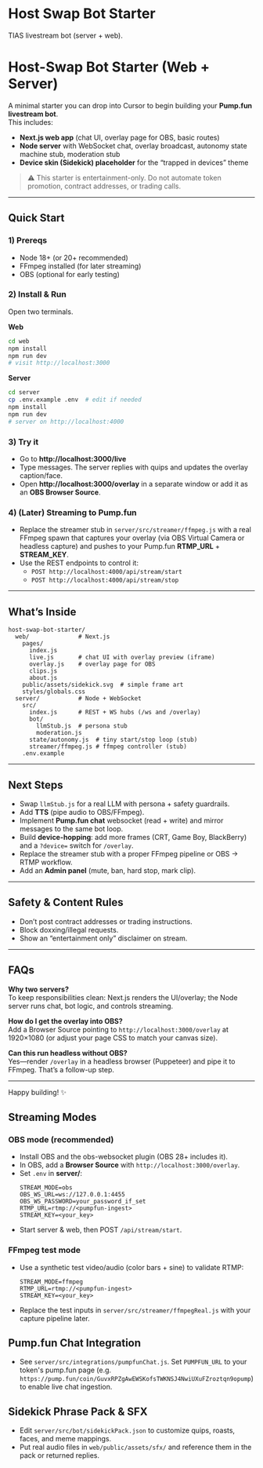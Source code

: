 # Host Swap Bot Starter

TIAS livestream bot (server + web).

# Host-Swap Bot Starter (Web + Server)

A minimal starter you can drop into Cursor to begin building your **Pump.fun livestream bot**.  
This includes:

- **Next.js web app** (chat UI, overlay page for OBS, basic routes)
- **Node server** with WebSocket chat, overlay broadcast, autonomy state machine stub, moderation stub
- **Device skin (Sidekick) placeholder** for the “trapped in devices” theme

> ⚠️ This starter is entertainment-only. Do not automate token promotion, contract addresses, or trading calls.

---

## Quick Start

### 1) Prereqs
- Node 18+ (or 20+ recommended)
- FFmpeg installed (for later streaming)
- OBS (optional for early testing)

### 2) Install & Run
Open two terminals.

**Web**
```bash
cd web
npm install
npm run dev
# visit http://localhost:3000
```

**Server**
```bash
cd server
cp .env.example .env  # edit if needed
npm install
npm run dev
# server on http://localhost:4000
```

### 3) Try it
- Go to **http://localhost:3000/live**  
- Type messages. The server replies with quips and updates the overlay caption/face.
- Open **http://localhost:3000/overlay** in a separate window or add it as an **OBS Browser Source**.

### 4) (Later) Streaming to Pump.fun
- Replace the streamer stub in `server/src/streamer/ffmpeg.js` with a real FFmpeg spawn that captures your overlay (via OBS Virtual Camera or headless capture) and pushes to your Pump.fun **RTMP_URL** + **STREAM_KEY**.
- Use the REST endpoints to control it:
  - `POST http://localhost:4000/api/stream/start`
  - `POST http://localhost:4000/api/stream/stop`

---

## What’s Inside

```
host-swap-bot-starter/
  web/              # Next.js
    pages/
      index.js
      live.js       # chat UI with overlay preview (iframe)
      overlay.js    # overlay page for OBS
      clips.js
      about.js
    public/assets/sidekick.svg  # simple frame art
    styles/globals.css
  server/           # Node + WebSocket
    src/
      index.js      # REST + WS hubs (/ws and /overlay)
      bot/
        llmStub.js  # persona stub
        moderation.js
      state/autonomy.js  # tiny start/stop loop (stub)
      streamer/ffmpeg.js # ffmpeg controller (stub)
    .env.example
```

---

## Next Steps

- Swap `llmStub.js` for a real LLM with persona + safety guardrails.
- Add **TTS** (pipe audio to OBS/FFmpeg).
- Implement **Pump.fun chat** websocket (read + write) and mirror messages to the same bot loop.
- Build **device-hopping**: add more frames (CRT, Game Boy, BlackBerry) and a `?device=` switch for `/overlay`.
- Replace the streamer stub with a proper FFmpeg pipeline or OBS → RTMP workflow.
- Add an **Admin panel** (mute, ban, hard stop, mark clip).

---

## Safety & Content Rules

- Don’t post contract addresses or trading instructions.
- Block doxxing/illegal requests.
- Show an “entertainment only” disclaimer on stream.

---

## FAQs

**Why two servers?**  
To keep responsibilities clean: Next.js renders the UI/overlay; the Node server runs chat, bot logic, and controls streaming.

**How do I get the overlay into OBS?**  
Add a Browser Source pointing to `http://localhost:3000/overlay` at 1920×1080 (or adjust your page CSS to match your canvas size).

**Can this run headless without OBS?**  
Yes—render `/overlay` in a headless browser (Puppeteer) and pipe it to FFmpeg. That’s a follow-up step.

---

Happy building! ✨


## Streaming Modes

### OBS mode (recommended)
- Install OBS and the obs-websocket plugin (OBS 28+ includes it).
- In OBS, add a **Browser Source** with `http://localhost:3000/overlay`.
- Set `.env` in **server/**:
  ```env
  STREAM_MODE=obs
  OBS_WS_URL=ws://127.0.0.1:4455
  OBS_WS_PASSWORD=your_password_if_set
  RTMP_URL=rtmp://<pumpfun-ingest>
  STREAM_KEY=<your_key>
  ```
- Start server & web, then POST `/api/stream/start`.

### FFmpeg test mode
- Use a synthetic test video/audio (color bars + sine) to validate RTMP:
  ```env
  STREAM_MODE=ffmpeg
  RTMP_URL=rtmp://<pumpfun-ingest>
  STREAM_KEY=<your_key>
  ```
- Replace the test inputs in `server/src/streamer/ffmpegReal.js` with your capture pipeline later.

## Pump.fun Chat Integration
- See `server/src/integrations/pumpfunChat.js`. Set `PUMPFUN_URL` to your token's pump.fun page (e.g. `https://pump.fun/coin/GuvxRPZgAwEWSKofsTWKNSJ4NwiUXuFZroztqn9opump`) to enable live chat ingestion.

## Sidekick Phrase Pack & SFX
- Edit `server/src/bot/sidekickPack.json` to customize quips, roasts, faces, and meme mappings.
- Put real audio files in `web/public/assets/sfx/` and reference them in the pack or returned replies.
